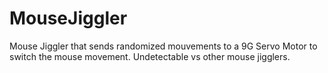 # MouseJiggler
Mouse Jiggler that sends randomized mouvements to a 9G Servo Motor to switch the mouse movement. Undetectable vs other mouse jigglers. 
